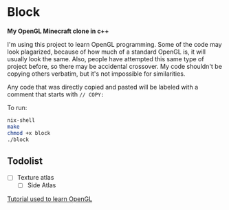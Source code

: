 # Block

**My OpenGL Minecraft clone in c++**

I'm using this project to learn OpenGL programming.
Some of the code may look plagarized, because of how much
of a standard OpenGL is, it will usually look the same.
Also, people have attempted this same type of project before,
so there may be accidental crossover. My code shouldn't be
copying others verbatim, but it's not impossible for similarities.

Any code that was directly copied and pasted will be labeled with a comment that starts with `// COPY:`

To run:

```bash
nix-shell
make
chmod +x block
./block
```

## Todolist

- [ ] Texture atlas
  - [ ] Side Atlas

[Tutorial used to learn OpenGL](https://en.wikibooks.org/wiki/OpenGL_Programming)